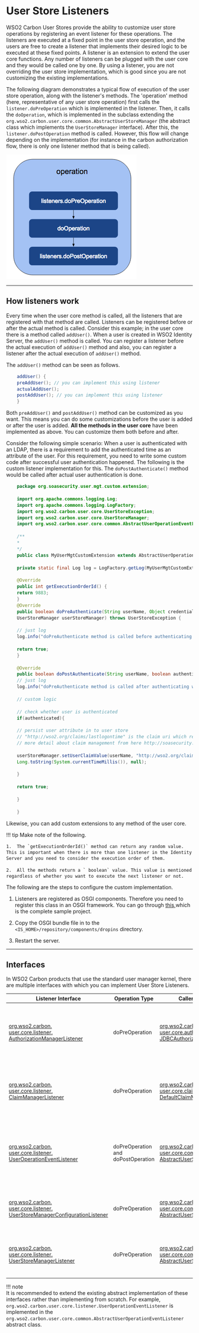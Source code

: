 # User Store Listeners

WSO2 Carbon User Stores provide the ability to customize user store operations by registering an event listener for these operations. The listeners are executed at a fixed point in the user store operation, and the users are free to create a listener that implements their desired logic to be executed at these fixed points. A listener is an extension to extend the user core functions. Any number of listeners can be plugged with the user core and they would be called one by one. By using a listener, you are not overriding the user store implementation, which is good since you are not customizing the existing implementations.

The following diagram demonstrates a typical flow of execution of the user store operation, along with the listener's methods. The 'operation' method (here, representative of any user store operation) first calls the `listener.doPreOperation` which is implemented in the listener. Then, it calls the `doOperation`, which is implemented in the subclass extending the `org.wso2.carbon.user.core.common.AbstractUserStoreManager` (the abstract class which implements the `UserStoreManager` interface). After this, the `listener.doPostOperation` method is called. However, this flow will change depending on the implementation (for instance in the carbon authorization flow, there is only one listener method that is being called).

![User store operations](../../assets/img/extend/user-store-operations.png)

---

## How listeners work

Every time when the user core method is called, all the listeners that are registered with that method are called. Listeners can be registered before or after the actual method is called. Consider this example; in the user core there is a method called `addUser()`. When a user is created in WSO2 Identity Server, the `addUser()` method is called. You can register a listener before the actual execution of `addUser()` method and also, you can register a listener after the actual execution of `addUser()` method.

The `addUser()` method can be seen as follows.

``` java
    addUser() {
    preAddUser(); // you can implement this using listener
    actualAddUser();
    postAddUser(); // you can implement this using listener
    }
```

Both `preAddUser()` and `postAddUser()` method can be customized as you want. This means you can do some customizations before the user is added or after the user is added. **All the methods in the user core** have been implemented as above. You can customize them both before and after.

Consider the following simple scenario: When a user is authenticated with an LDAP, there is a requirement to add the authenticated time as an attribute of the user. For this requirement, you need to write some custom code after successful user authentication happened. The following is the custom listener implementation for this. The `doPostAuthenticate()` method would be called after actual user authentication is done.

``` java
    package org.soasecurity.user.mgt.custom.extension;
    
    import org.apache.commons.logging.Log;
    import org.apache.commons.logging.LogFactory;
    import org.wso2.carbon.user.core.UserStoreException;
    import org.wso2.carbon.user.core.UserStoreManager;
    import org.wso2.carbon.user.core.common.AbstractUserOperationEventListener;
    
    /**
    *
    */
    public class MyUserMgtCustomExtension extends AbstractUserOperationEventListener {
    
    private static final Log log = LogFactory.getLog(MyUserMgtCustomExtension.class);
    
    @Override
    public int getExecutionOrderId() {
    return 9883;
    }
    @Override
    public boolean doPreAuthenticate(String userName, Object credential,
    UserStoreManager userStoreManager) throws UserStoreException {
    
    // just log
    log.info("doPreAuthenticate method is called before authenticating with user store");
    
    return true;
    }
    
    @Override
    public boolean doPostAuthenticate(String userName, boolean authenticated, UserStoreManager userStoreManager) throws UserStoreException {
    // just log
    log.info("doPreAuthenticate method is called after authenticating with user store");
    
    // custom logic
    
    // check whether user is authenticated
    if(authenticated){
    
    // persist user attribute in to user store
    // "http://wso2.org/claims/lastlogontime" is the claim uri which represent the LDAP attribute
    // more detail about claim management from here http://soasecurity.org/2012/05/02/claim-management-with-wso2-identity-server/
    
    userStoreManager.setUserClaimValue(userName, "http://wso2.org/claims/lastlogontime",
    Long.toString(System.currentTimeMillis()), null);
    
    }
    
    return true;
    
    }
    
    }
```

Likewise, you can add custom extensions to any method of the user core.

!!! tip
    Make note of the following.
    
    1.  The `getExecutionOrderId()` method can return any random value. This is important when there is more than one listener in the Identity Server and you need to consider the execution order of them.

    2.  All the methods return a ` boolean` value. This value is mentioned regardless of whether you want to execute the next listener or not.
    
The following are the steps to configure the custom implementation.

1.  Listeners are registered as OSGI components. Therefore you need to register this class in an OSGI framework. You can go through [this](https://svn.wso2.org/repos/wso2/people/asela/user-mgt/custom-listener/),which is the complete sample project.

2.  Copy the OSGI bundle file in to the `<IS_HOME>/repository/components/dropins` directory.

3.  Restart the server.

---

## Interfaces

In WSO2 Carbon products that use the standard user manager kernel, there are multiple interfaces with which you can implement User Store Listeners.

| Listener Interface     | Operation Type   | Caller Class    | Remarks   |
|---------------------------------------------------------------------------------------------------------------------------------------------------------------------------------------------------------------------------------------------------------|------------------------------------|-----------------------------------------------------------------------------------------------------------------------------------------------------------------------------------------------------------------------------------------|-----------------------------------------------------------------------------------------------------|
| [org.wso2.carbon.<br>user.core.listener.<br>AuthorizationManagerListener](https://github.com/wso2/carbon-kernel/tree/v4.5.1/core/org.wso2.carbon.user.core/src/main/java/org/wso2/carbon/user/core/listener/AuthorizationManagerListener.java) | doPreOperation   | [org.wso2.carbon.<br>user.core.authorization.<br>JDBCAuthorizationManager](https://github.com/wso2/carbon-kernel/tree/v4.5.1/core/org.wso2.carbon.user.core/src/main/java/org/wso2/carbon/user/core/authorization/JDBCAuthorizationManager.java) | Only one listener method <br>which gets called <br>before each implemented <br>operation logic|
| [org.wso2.carbon.<br>user.core.listener.<br>ClaimManagerListener](https://github.com/wso2/carbon-kernel/tree/v4.5.1/core/org.wso2.carbon.user.core/src/main/java/org/wso2/carbon/user/core/listener/ClaimManagerListener.java)| doPreOperation   | [org.wso2.carbon.<br>user.core.claim.<br>DefaultClaimManager](https://github.com/wso2/carbon-kernel/tree/v4.5.1/core/org.wso2.carbon.user.core/src/main/java/org/wso2/carbon/user/core/claim/DefaultClaimManager.java)| Only one listener method<br> which gets called <br>before each implemented <br>operation logic|
| [org.wso2.carbon.<br>user.core.listener.<br>UserOperationEventListener](https://github.com/wso2/carbon-kernel/tree/v4.5.1/core/org.wso2.carbon.user.core/src/main/java/org/wso2/carbon/user/core/listener/UserOperationEventListener.java)     | doPreOperation and doPostOperation | [org.wso2.carbon.<br>user.core.common.<br>AbstractUserStoreManager](https://github.com/wso2/carbon-kernel/tree/v4.5.1/core/org.wso2.carbon.user.core/src/main/java/org/wso2/carbon/user/core/common/AbstractUserStoreManager.java)      | pre and post operations<br> that get called <br>before and after <br>(respectively) implemented <br>operation logic |
| [org.wso2.carbon.<br>user.core.listener.<br>UserStoreManagerConfigurationListener](https://github.com/wso2/carbon-kernel/tree/v4.5.1/core/org.wso2.carbon.user.core/src/main/java/org/wso2/carbon/user/core/listener/UserStoreManagerConfigurationListener.java) | doPreOperation   | [org.wso2.carbon.<br>user.core.common.<br>AbstractUserStoreManager](https://github.com/wso2/carbon-kernel/tree/v4.5.1/core/org.wso2.carbon.user.core/src/main/java/org/wso2/carbon/user/core/common/AbstractUserStoreManager.java)      | One listener method <br>which is executed<br> before the implemented<br> logic       |
| [org.wso2.carbon.<br>user.core.listener.<br>UserStoreManagerListener](https://github.com/wso2/carbon-kernel/tree/v4.5.1/core/org.wso2.carbon.user.core/src/main/java/org/wso2/carbon/user/core/listener/UserStoreManagerListener.java)| doPreOperation   | [org.wso2.carbon.<br>user.core.common.<br>AbstractUserStoreManager](https://github.com/wso2/carbon-kernel/tree/v4.5.1/core/org.wso2.carbon.user.core/src/main/java/org/wso2/carbon/user/core/common/AbstractUserStoreManager.java)      | One listener method <br> which is executed <br>before the implemented <br>logic       |

!!! note    
    It is recommended to extend the existing abstract implementation of these interfaces rather than implementing from scratch. For example, `org.wso2.carbon.user.core.listener.UserOperationEventListener` is implemented in the `org.wso2.carbon.user.core.common.AbstractUserOperationEventListener` abstract class.
    

